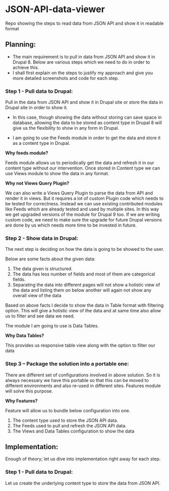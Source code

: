 # JSON-API-data-viewer
Repo showing the steps to read data from JSON API and show it in readable format

## Planning:
* The main requirement is to pull in data from JSON API and show it in Drupal 8. Below are various steps which we need to do in order to achieve this.
* I shall first explain on the steps to justify my approach and give you more detailed screenshots and code for each step.

### Step 1 - Pull data to Drupal:  
Pull in the data from JSON API and show it in Drupal site or store the data in Drupal site in order to show it. 

* In this case, though showing the data without storing can save space in database, allowing the data to be stored as content type in Drupal 8 will give us the flexibility to show in any form in Drupal.

* I am going to use the Feeds module in order to get the data and store it as a content type in Drupal.

**Why feeds module?**

Feeds module allows us to periodically get the data and refresh it in our content type without our intervention. Once stored in Content type we can use Views module to show the data in any format. 

**Why not Views Query Plugin?**

We can also write a Views Query Plugin to parse the data from API and render it in views. But it requires a lot of custom Plugin code which needs to be tested for correctness. Instead we can use existing contributed modules like Feeds which are already tested and used by multiple sites. In this way we get upgraded versions of the module for Drupal 9 too. If we are writing custom code, we need to make sure the upgrade for future Drupal 
versions are done by us which needs more time to be invested in future.

### Step 2 - Show data in Drupal: 
The next step is deciding on how the data is going to be showed to the user.

Below are some facts about the given data:
1. The data given is structured.
2. The data has less number of fields and most of them are categorical fields.
3. Separating the data into different pages will not show a holistic view of the data and listing them on below another will again not show any overall view of the data

Based on above facts I decide to show the data in Table format with filtering option. This will give a holistic view of the data and at same time also allow us to filter and see data we need.

The module I am going to use is Data Tables.

**Why Data Tables?**

This provides us responsive table view along with the option to filter our data

### Step 3 – Package the solution into a portable one:
There are different set of configurations involved in above solution. So it is always necessary we have this portable so that this can be moved to different environments and also re-used in different sites. Features module will solve this purpose.

**Why Features?**

Feature will allow us to bundle below configuration into one.
1. The content type used to store the JSON API data.
2. The Feeds used to pull and refresh the JSON API data.
3. The Views and Data Tables configuration to show the data

## Implementation:
Enough of theory; let us dive into implementation right away for each step.

### Step 1 - Pull data to Drupal:
Let us create the underlying content type to store the data from JSON API.

